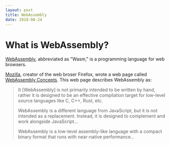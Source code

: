 ```yaml
---
layout: post
title: WebAssembly
date: 2018-08-24
---
```


# What is WebAssembly?

[WebAssembly](https://webassembly.org/), abbreviated as "Wasm," is a programming language for web browsers. 

[Mozilla](https://www.mozilla.org/en-US/), creator of the web broser Firefox, wrote a web page called [WebAssembly Concepts](https://developer.mozilla.org/en-US/docs/WebAssembly/Concepts). This web page describes WebAssembly as:

> It [WebAssembly] is not primarily intended to be written by hand, rather it is designed to be an effective compilation target for low-level source languages like C, C++, Rust, etc.
>
> WebAssembly is a different language from JavaScript, but it is not intended as a replacement. Instead, it is designed to complement and work alongside JavaScript...
>
> WebAssembly is a low-level assembly-like language with a compact binary format that runs with near-native performance...
